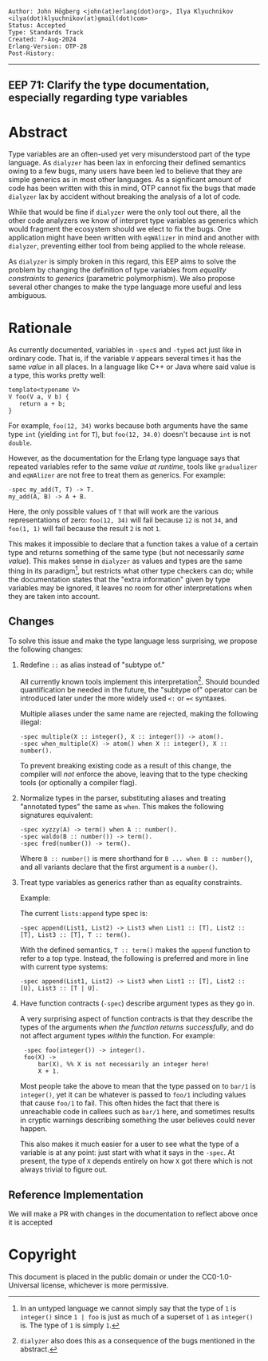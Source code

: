     Author: John Högberg <john(at)erlang(dot)org>, Ilya Klyuchnikov <ilya(dot)klyuchnikov(at)gmail(dot)com>
    Status: Accepted
    Type: Standards Track
    Created: 7-Aug-2024
    Erlang-Version: OTP-28
    Post-History:
****
EEP 71: Clarify the type documentation, especially regarding type variables
----

Abstract
========

Type variables are an often-used yet very misunderstood part of the type
language. As `dialyzer` has been lax in enforcing their defined semantics owing
to a few bugs, many users have been led to believe that they are simple generics
as in most other languages. As a significant amount of code has been written
with this in mind, OTP cannot fix the bugs that made `dialyzer` lax by accident
without breaking the analysis of a lot of code.

While that would be fine if `dialyzer` were the only tool out there, all the
other code analyzers we know of interpret type variables as generics which would
fragment the ecosystem should we elect to fix the bugs. One application might
have been written with `eqWAlizer` in mind and another with `dialyzer`,
preventing either tool from being applied to the whole release.

As `dialyzer` is simply broken in this regard, this EEP aims to solve the
problem by changing the definition of type variables from _equality constraints_
to _generics_ (parametric polymorphism). We also propose several other changes
to make the type language more useful and less ambiguous.

Rationale
=========

As currently documented, variables in `-spec`s and `-type`s act just like in
ordinary code. That is, if the variable `V` appears several times it has the
same _value_ in all places. In a language like C++ or Java where said value is a
type, this works pretty well:

    template<typename V>
    V foo(V a, V b) {
       return a + b;
    }

For example, `foo(12, 34)` works because both arguments have the same type `int`
(yielding `int` for `T`), but `foo(12, 34.0)` doesn't because `int` is not
`double`.

However, as the documentation for the Erlang type language says that repeated
variables refer to the same _value at runtime_, tools like `gradualizer` and
`eqWAlizer` are not free to treat them as generics. For example:

    -spec my_add(T, T) -> T.
    my_add(A, B) -> A + B.

Here, the only possible values of `T` that will work are the various
representations of zero: `foo(12, 34)` will fail because `12` is not `34`, and
`foo(1, 1)` will fail because the result `2` is not `1`.

This makes it impossible to declare that a function takes a value of a certain
type and returns something of the same type (but not necessarily _same value_).
This makes sense in `dialyzer` as values and types are the same thing in its
paradigm[^1], but restricts what other type checkers can do; while the
documentation states that the "extra information" given by type variables may be
ignored, it leaves no room for other interpretations when they are taken into
account.

[^1]: In an untyped language we cannot simply say that the type of `1` is
    `integer()` since `1 | foo` is just as much of a superset of `1` as
    `integer()` is. The type of `1` is simply `1`.

Changes
----------------

To solve this issue and make the type language less surprising, we propose the
following changes:

1. Redefine `::` as alias instead of "subtype of."

   All currently known tools implement this interpretation[^2]. Should bounded
   quantification be needed in the future, the "subtype of" operator can be
   introduced later under the more widely used `<:` or `=<` syntaxes.

   Multiple aliases under the same name are rejected, making the following illegal:

       -spec multiple(X :: integer(), X :: integer()) -> atom().
       -spec when_multiple(X) -> atom() when X :: integer(), X :: number().

    To prevent breaking existing code as a result of this change, the compiler
    will _not_ enforce the above, leaving that to the type checking tools (or
    optionally a compiler flag).

2. Normalize types in the parser, substituting aliases and treating "annotated
   types" the same as `when`. This makes the following signatures equivalent:

       -spec xyzzy(A) -> term() when A :: number().
       -spec waldo(B :: number()) -> term().
       -spec fred(number()) -> term().

   Where `B :: number()` is mere shorthand for `B ... when B :: number()`, and
   all variants declare that the first argument is a `number()`.

3. Treat type variables as generics rather than as equality constraints.

   Example:

   The current `lists:append` type spec is:

       -spec append(List1, List2) -> List3 when List1 :: [T], List2 :: [T], List3 :: [T], T :: term().

   With the defined semantics, `T :: term()` makes the `append` function to
   refer to a top type. Instead, the following is preferred and more in line
   with current type systems:

       -spec append(List1, List2) -> List3 when List1 :: [T], List2 :: [U], List3 :: [T | U].

4. Have function contracts (`-spec`) describe argument types as they go in.

    A very surprising aspect of function contracts is that they describe the
    types of the arguments _when the function returns successfully_, and do not
    affect argument types _within_ the function. For example:

        -spec foo(integer()) -> integer().
        foo(X) ->
            bar(X), %% X is not necessarily an integer here!
            X + 1.

    Most people take the above to mean that the type passed on to `bar/1` is
    `integer()`, yet it can be whatever is passed to `foo/1` including values
    that cause `foo/1` to fail. This often hides the fact that there is
    unreachable code in callees such as `bar/1` here, and sometimes results in
    cryptic warnings describing something the user believes could never happen.

    This also makes it much easier for a user to see what the type of a variable
    is at any point: just start with what it says in the `-spec`. At present,
    the type of `X` depends entirely on how `X` got there which is not always
    trivial to figure out.

[^2]: `dialyzer` also does this as a consequence of the bugs mentioned in the abstract.

Reference Implementation
------------------------

We will make a PR with changes in the documentation to reflect
above once it is accepted

Copyright
=========

This document is placed in the public domain or under the CC0-1.0-Universal
license, whichever is more permissive.
